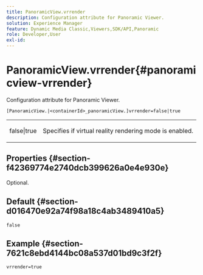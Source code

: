 ```yaml
---
title: PanoramicView.vrrender
description: Configuration attribute for Panoramic Viewer.
solution: Experience Manager
feature: Dynamic Media Classic,Viewers,SDK/API,Panoramic
role: Developer,User
exl-id:
---
```

# PanoramicView.vrrender{#panoramicview-vrrender}

Configuration attribute for Panoramic Viewer.

 `[PanoramicView.|<containerId>_panoramicView.]vrrender=false|true`

<table id="table_pan6483932C2482CA9794DDD7313FD7C"> 
 <tbody> 
  <tr> 
   <td colname="col1"> <p> <span class="codeph"> false|true</span> </p> </td> 
   <td colname="col2"> <p> Specifies if virtual reality rendering mode is enabled.</p> </td> 
  </tr> 
 </tbody> 
</table>

## Properties {#section-f42369774e2740dcb399626a0e4e930e}

Optional.


## Default {#section-d016470e92a74f98a18c4ab3489410a5}

`false`

## Example {#section-7621c8ebd4144bc08a537d01bd9c3f2f}

```
vrrender=true
```

